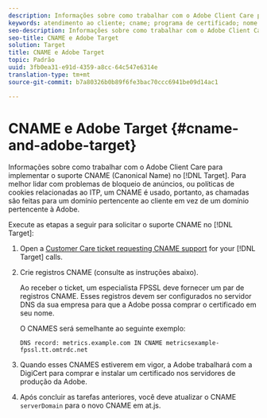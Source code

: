 ```yaml
---
description: Informações sobre como trabalhar com o Adobe Client Care para implementar o suporte CNAME (Canonical Name) no Adobe Target.
keywords: atendimento ao cliente; cname; programa de certificado; nome canônico; cookies; certificado;amc;adobe certificado gerenciado
seo-description: Informações sobre como trabalhar com o Adobe Client Care para implementar o suporte CNAME (Canonical Name) no Adobe Target.
seo-title: CNAME e Adobe Target
solution: Target
title: CNAME e Adobe Target
topic: Padrão
uuid: 3fb0ea31-e91d-4359-a8cc-64c547e6314e
translation-type: tm+mt
source-git-commit: b7a80326b0b89f6fe3bac70ccc6941be09d14ac1

---
```



# CNAME e Adobe Target {#cname-and-adobe-target}

Informações sobre como trabalhar com o Adobe Client Care para implementar o suporte CNAME (Canonical Name) no [!DNL Target]. Para melhor lidar com problemas de bloqueio de anúncios, ou políticas de cookies relacionadas ao ITP, um CNAME é usado, portanto, as chamadas são feitas para um domínio pertencente ao cliente em vez de um domínio pertencente à Adobe.

Execute as etapas a seguir para solicitar o suporte CNAME no [!DNL Target]:

1. Open a [Customer Care ticket requesting CNAME support](/help/cmp-resources-and-contact-information.md#reference_ACA3391A00EF467B87930A450050077C) for your [!DNL Target] calls.

1. Crie registros CNAME (consulte as instruções abaixo).

   Ao receber o ticket, um especialista FPSSL deve fornecer um par de registros CNAME. Esses registros devem ser configurados no servidor DNS da sua empresa para que a Adobe possa comprar o certificado em seu nome.

   O CNAMES será semelhante ao seguinte exemplo:

   `DNS record: metrics.example.com IN CNAME metricsexample-fpssl.tt.omtrdc.net`

1. Quando esses CNAMES estiverem em vigor, a Adobe trabalhará com a DigiCert para comprar e instalar um certificado nos servidores de produção da Adobe.

1. Após concluir as tarefas anteriores, você deve atualizar o CNAME `serverDomain` para o novo CNAME em at.js.
